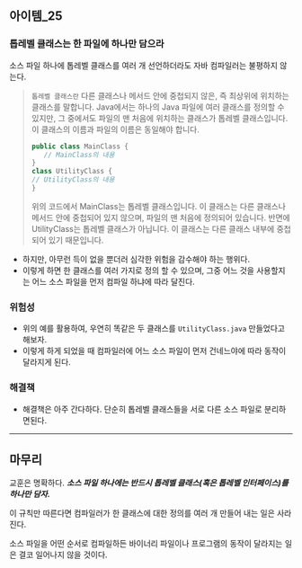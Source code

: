 ## 아이템_25


### 톱레벨 클래스는 한 파일에 하나만 담으라

소스 파일 하나에 톱레벨 클래스를 여러 개 선언하더라도 자바 컴파일러는 불평하지 않는다. 

> `톱레벨 클래스란` 
> 다른 클래스나 메서드 안에 중첩되지 않은, 즉 최상위에 위치하는 클래스를 말합니다. 
> Java에서는 하나의 Java 파일에 여러 클래스를 정의할 수 있지만, 
> 그 중에서도 파일의 맨 처음에 위치하는 클래스가 톱레벨 클래스입니다. 
> 이 클래스의 이름과 파일의 이름은 동일해야 합니다.
> ```java
> public class MainClass {
>    // MainClass의 내용
> }
> class UtilityClass {
> // UtilityClass의 내용
> }
> ```
> 위의 코드에서 MainClass는 톱레벨 클래스입니다. 
> 이 클래스는 다른 클래스나 메서드 안에 중첩되어 있지 않으며, 
> 파일의 맨 처음에 정의되어 있습니다. 반면에 UtilityClass는 톱레벨 클래스가 아닙니다.
> 이 클래스는 다른 클래스 내부에 중첩되어 있기 때문입니다.

- 하지만, 아무런 득이 없을 뿐더러 심각한 위험을 감수해야 하는 행위다. 
- 이렇게 하면 한 클래스를 여러 가지로 정의 할 수 있으며, 그중 어느 것을 사용할지는 어느 소스 파일을 먼저 
컴파일 하냐에 따라 달진다.


### 위험성
- 위의 예를 활용하여, 우연히 똑같은 두 클래스를 `UtilityClass.java` 만들었다고 해보자.
- 이렇게 하게 되었을 때 컴파일러에 어느 소스 파일이 먼저 건네느야에 따라 동작이 달라지게 된다.

### 해결책
- 해결책은 아주 간다하다. 단순히 톱레벨 클래스들을 서로 다른 소스 파일로 분리하면된다. 


---

## 마무리

교훈은 명확하다. ***소스 파일 하나에는 반드시 톱레벨 클래스(혹은 톱레벨 인터페이스)를 하나만 담자.***

이 규칙만 따른다면 컴파일러가 한 클래스에 대한 정의를 여러 개 만들어 내는 일은 사라진다. 

소스 파일을 어떤 순서로 컴파일하든 바이너리 파일이나 프로그램의 동작이 달라지는 일은 결코 일어나지 않을 것이다.

